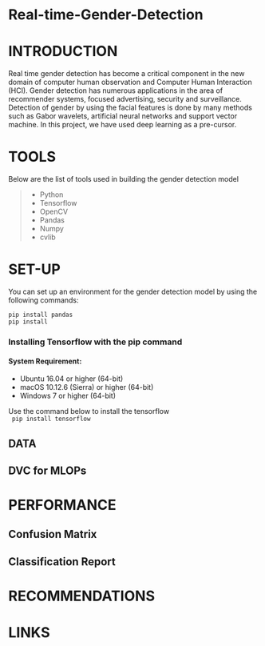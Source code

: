 # Real-time-Gender-Detection

# INTRODUCTION
Real time gender detection has become a critical component in the new domain of computer human observation and Computer Human Interaction (HCI). Gender detection has numerous applications in the area of recommender systems, focused advertising, security and surveillance. Detection of gender by using the facial features is done by many methods such as Gabor wavelets, artificial neural networks and support vector machine.
In this project, we have used deep learning as a pre-cursor.
<br>

# TOOLS
Below are the list of tools used in building the gender detection model

>- Python
>- Tensorflow
>- OpenCV
>- Pandas
>- Numpy
>- cvlib
# SET-UP

You can set up an environment for the gender detection model by using the following commands:

```pip install pandas``` <br>
``` pip install ```

###
<h3>Installing Tensorflow with the pip command</h3>
<h4> System Requirement:</h4>

* Ubuntu 16.04 or higher (64-bit)
* macOS 10.12.6 (Sierra) or higher (64-bit)
* Windows 7 or higher (64-bit)

Use the command below to install the tensorflow <br>
``` pip install tensorflow```


## DATA

## DVC for MLOPs

# PERFORMANCE

## Confusion Matrix

## Classification Report



# RECOMMENDATIONS
# LINKS